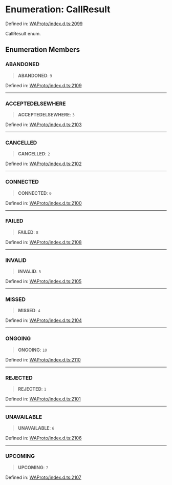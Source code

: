 # Enumeration: CallResult

Defined in: [WAProto/index.d.ts:2099](https://github.com/Fokusdotid/Baileys/blob/982cc5b3c62bfc7b56d2f8f8427b6c1a2dda856f/WAProto/index.d.ts#L2099)

CallResult enum.

## Enumeration Members

### ABANDONED

> **ABANDONED**: `9`

Defined in: [WAProto/index.d.ts:2109](https://github.com/Fokusdotid/Baileys/blob/982cc5b3c62bfc7b56d2f8f8427b6c1a2dda856f/WAProto/index.d.ts#L2109)

***

### ACCEPTEDELSEWHERE

> **ACCEPTEDELSEWHERE**: `3`

Defined in: [WAProto/index.d.ts:2103](https://github.com/Fokusdotid/Baileys/blob/982cc5b3c62bfc7b56d2f8f8427b6c1a2dda856f/WAProto/index.d.ts#L2103)

***

### CANCELLED

> **CANCELLED**: `2`

Defined in: [WAProto/index.d.ts:2102](https://github.com/Fokusdotid/Baileys/blob/982cc5b3c62bfc7b56d2f8f8427b6c1a2dda856f/WAProto/index.d.ts#L2102)

***

### CONNECTED

> **CONNECTED**: `0`

Defined in: [WAProto/index.d.ts:2100](https://github.com/Fokusdotid/Baileys/blob/982cc5b3c62bfc7b56d2f8f8427b6c1a2dda856f/WAProto/index.d.ts#L2100)

***

### FAILED

> **FAILED**: `8`

Defined in: [WAProto/index.d.ts:2108](https://github.com/Fokusdotid/Baileys/blob/982cc5b3c62bfc7b56d2f8f8427b6c1a2dda856f/WAProto/index.d.ts#L2108)

***

### INVALID

> **INVALID**: `5`

Defined in: [WAProto/index.d.ts:2105](https://github.com/Fokusdotid/Baileys/blob/982cc5b3c62bfc7b56d2f8f8427b6c1a2dda856f/WAProto/index.d.ts#L2105)

***

### MISSED

> **MISSED**: `4`

Defined in: [WAProto/index.d.ts:2104](https://github.com/Fokusdotid/Baileys/blob/982cc5b3c62bfc7b56d2f8f8427b6c1a2dda856f/WAProto/index.d.ts#L2104)

***

### ONGOING

> **ONGOING**: `10`

Defined in: [WAProto/index.d.ts:2110](https://github.com/Fokusdotid/Baileys/blob/982cc5b3c62bfc7b56d2f8f8427b6c1a2dda856f/WAProto/index.d.ts#L2110)

***

### REJECTED

> **REJECTED**: `1`

Defined in: [WAProto/index.d.ts:2101](https://github.com/Fokusdotid/Baileys/blob/982cc5b3c62bfc7b56d2f8f8427b6c1a2dda856f/WAProto/index.d.ts#L2101)

***

### UNAVAILABLE

> **UNAVAILABLE**: `6`

Defined in: [WAProto/index.d.ts:2106](https://github.com/Fokusdotid/Baileys/blob/982cc5b3c62bfc7b56d2f8f8427b6c1a2dda856f/WAProto/index.d.ts#L2106)

***

### UPCOMING

> **UPCOMING**: `7`

Defined in: [WAProto/index.d.ts:2107](https://github.com/Fokusdotid/Baileys/blob/982cc5b3c62bfc7b56d2f8f8427b6c1a2dda856f/WAProto/index.d.ts#L2107)
